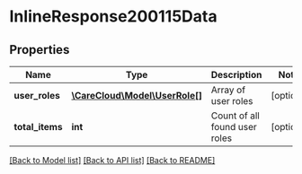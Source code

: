 # InlineResponse200115Data

## Properties
Name | Type | Description | Notes
------------ | ------------- | ------------- | -------------
**user_roles** | [**\CareCloud\Model\UserRole[]**](UserRole.md) | Array of user roles | [optional] 
**total_items** | **int** | Count of all found user roles | [optional] 

[[Back to Model list]](../../README.md#documentation-for-models) [[Back to API list]](../../README.md#documentation-for-api-endpoints) [[Back to README]](../../README.md)

